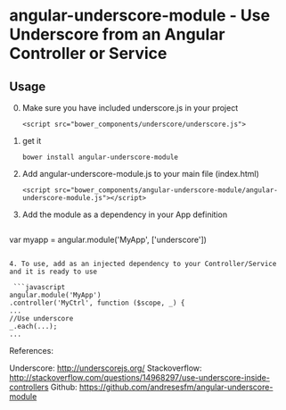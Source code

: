 angular-underscore-module - Use Underscore from an Angular Controller or Service
======


## Usage

0. Make sure you have included underscore.js in your project

    ```<script src="bower_components/underscore/underscore.js">```

1. get it 

   ```bower install angular-underscore-module```

2. Add angular-underscore-module.js to your main file (index.html)

    ```<script src="bower_components/angular-underscore-module/angular-underscore-module.js"></script>```

3. Add the module as a dependency in your App definition

   ```javascript
  var myapp = angular.module('MyApp', ['underscore'])
   ```

4. To use, add as an injected dependency to your Controller/Service and it is ready to use

    ```javascript
  angular.module('MyApp')
  .controller('MyCtrl', function ($scope, _) {
  ...
  //Use underscore
   _.each(...);
  ...
  ```

  References:
  
 Underscore:
 http://underscorejs.org/
 Stackoverflow:
 http://stackoverflow.com/questions/14968297/use-underscore-inside-controllers
 Github:
 https://github.com/andresesfm/angular-underscore-module
